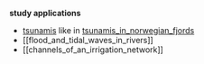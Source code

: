 
**study applications**
- [tsunamis](tsunami) like in [tsunamis_in_norwegian_fjords](tsunamis_in_norwegian_fjords.md)
- [[flood_and_tidal_waves_in_rivers]]
- [[channels_of_an_irrigation_network]]

